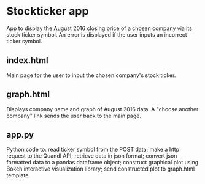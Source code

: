 # Stockticker app

App to display the August 2016 closing price of a chosen company via its stock ticker symbol. An error is displayed if the user inputs an incorrect ticker symbol.

## index.html
Main page for the user to input the chosen company's stock ticker. 

## graph.html
Displays company name and graph of August 2016 data. A "choose another company"
link sends the user back to the main page.

## app.py
Python code to: read ticker symbol from the POST data; make a http request to the Quandl API; retrieve data in json format; convert json formatted data to a pandas dataframe object; construct graphical plot using Bokeh interactive visualization library; send constructed plot to graph.html template.
